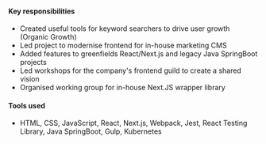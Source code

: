 #### Key responsibilities

- Created useful tools for keyword searchers to drive user growth (Organic Growth)
- Led project to modernise frontend for in-house marketing CMS
- Added features to greenfields React/Next.js and legacy Java SpringBoot projects
- Led workshops for the company's frontend guild to create a shared vision 
- Organised working group for in-house Next.JS wrapper library

#### Tools used

- HTML, CSS, JavaScript, React, Next.js, Webpack, Jest, React Testing Library, Java SpringBoot, Gulp, Kubernetes